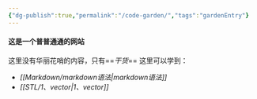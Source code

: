 ```yaml
---
{"dg-publish":true,"permalink":"/code-garden/","tags":"gardenEntry"}
---
```



#### 这是一个普普通通的网站
这里没有华丽花哨的内容，只有==*干货*==
这里可以学到：

- *[[Markdown/markdown语法\|markdown语法]]*
- *[[STL/1、vector\|1、vector]]* 